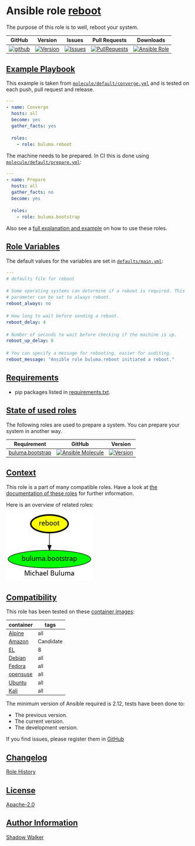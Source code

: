 # Ansible role [reboot](https://galaxy.ansible.com/ui/standalone/roles/buluma/reboot/documentation)

The purpose of this role is to well, reboot your system.

|GitHub|Version|Issues|Pull Requests|Downloads|
|------|-------|------|-------------|---------|
|[![github](https://github.com/buluma/ansible-role-reboot/actions/workflows/molecule.yml/badge.svg)](https://github.com/buluma/ansible-role-reboot/actions/workflows/molecule.yml)|[![Version](https://img.shields.io/github/release/buluma/ansible-role-reboot.svg)](https://github.com/buluma/ansible-role-reboot/releases/)|[![Issues](https://img.shields.io/github/issues/buluma/ansible-role-reboot.svg)](https://github.com/buluma/ansible-role-reboot/issues/)|[![PullRequests](https://img.shields.io/github/issues-pr-closed-raw/buluma/ansible-role-reboot.svg)](https://github.com/buluma/ansible-role-reboot/pulls/)|[![Ansible Role](https://img.shields.io/ansible/role/d/buluma/reboot)](https://galaxy.ansible.com/ui/standalone/roles/buluma/reboot/documentation)|

## [Example Playbook](#example-playbook)

This example is taken from [`molecule/default/converge.yml`](https://github.com/buluma/ansible-role-reboot/blob/master/molecule/default/converge.yml) and is tested on each push, pull request and release.

```yaml
---
- name: Converge
  hosts: all
  become: yes
  gather_facts: yes

  roles:
    - role: buluma.reboot
```

The machine needs to be prepared. In CI this is done using [`molecule/default/prepare.yml`](https://github.com/buluma/ansible-role-reboot/blob/master/molecule/default/prepare.yml):

```yaml
---
- name: Prepare
  hosts: all
  gather_facts: no
  become: yes

  roles:
    - role: buluma.bootstrap
```

Also see a [full explanation and example](https://buluma.github.io/how-to-use-these-roles.html) on how to use these roles.

## [Role Variables](#role-variables)

The default values for the variables are set in [`defaults/main.yml`](https://github.com/buluma/ansible-role-reboot/blob/master/defaults/main.yml):

```yaml
---
# defaults file for reboot

# Some operating systems can determine if a reboot is required. This
# parameter can be set to always reboot.
reboot_always: no

# How long to wait before sending a reboot.
reboot_delay: 4

# Number of seconds to wait before checking if the machine is up.
reboot_up_delay: 8

# You can specify a message for rebooting, easier for auditing.
reboot_message: "Ansible role buluma.reboot initiated a reboot."
```

## [Requirements](#requirements)

- pip packages listed in [requirements.txt](https://github.com/buluma/ansible-role-reboot/blob/master/requirements.txt).

## [State of used roles](#state-of-used-roles)

The following roles are used to prepare a system. You can prepare your system in another way.

| Requirement | GitHub | Version |
|-------------|--------|--------|
|[buluma.bootstrap](https://galaxy.ansible.com/buluma/bootstrap)|[![Ansible Molecule](https://github.com/buluma/ansible-role-bootstrap/actions/workflows/molecule.yml/badge.svg)](https://github.com/buluma/ansible-role-bootstrap/actions/workflows/molecule.yml)|[![Version](https://img.shields.io/github/release/buluma/ansible-role-bootstrap.svg)](https://github.com/shadowwalker/ansible-role-bootstrap)|

## [Context](#context)

This role is a part of many compatible roles. Have a look at [the documentation of these roles](https://buluma.github.io/) for further information.

Here is an overview of related roles:

![dependencies](https://raw.githubusercontent.com/buluma/ansible-role-reboot/png/requirements.png "Dependencies")

## [Compatibility](#compatibility)

This role has been tested on these [container images](https://hub.docker.com/u/buluma):

|container|tags|
|---------|----|
|[Alpine](https://hub.docker.com/repository/docker/buluma/alpine/general)|all|
|[Amazon](https://hub.docker.com/repository/docker/buluma/amazonlinux/general)|Candidate|
|[EL](https://hub.docker.com/repository/docker/buluma/enterpriselinux/general)|8|
|[Debian](https://hub.docker.com/repository/docker/buluma/debian/general)|all|
|[Fedora](https://hub.docker.com/repository/docker/buluma/fedora/general)|all|
|[opensuse](https://hub.docker.com/repository/docker/buluma/opensuse/general)|all|
|[Ubuntu](https://hub.docker.com/repository/docker/buluma/ubuntu/general)|all|
|[Kali](https://hub.docker.com/repository/docker/buluma/kali/general)|all|

The minimum version of Ansible required is 2.12, tests have been done to:

- The previous version.
- The current version.
- The development version.

If you find issues, please register them in [GitHub](https://github.com/buluma/ansible-role-reboot/issues)

## [Changelog](#changelog)

[Role History](https://github.com/buluma/ansible-role-reboot/blob/master/CHANGELOG.md)

## [License](#license)

[Apache-2.0](https://github.com/buluma/ansible-role-reboot/blob/master/LICENSE)

## [Author Information](#author-information)

[Shadow Walker](https://buluma.github.io/)

